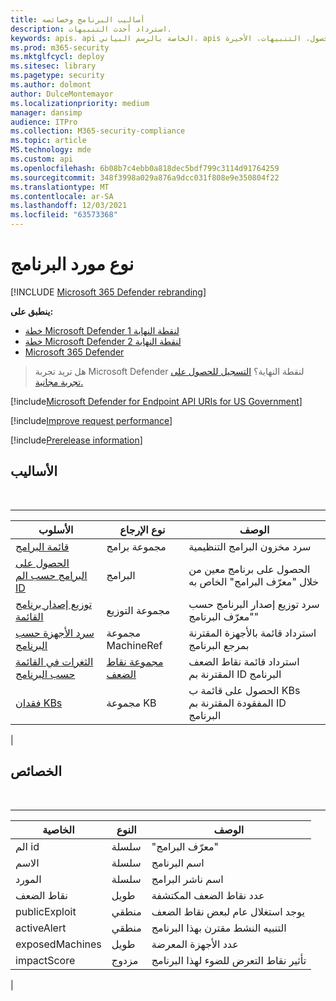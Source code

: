 ```yaml
---
title: أساليب البرنامج وخصائصه
description: استرداد أحدث التنبيهات.
keywords: apis، api الخاصة بالرسم البياني، apis المعتمدة، الحصول، التنبيهات، الأخيرة
ms.prod: m365-security
ms.mktglfcycl: deploy
ms.sitesec: library
ms.pagetype: security
ms.author: dolmont
author: DulceMontemayor
ms.localizationpriority: medium
manager: dansimp
audience: ITPro
ms.collection: M365-security-compliance
ms.topic: article
MS.technology: mde
ms.custom: api
ms.openlocfilehash: 6b08b7c4ebb0a818dec5bdf799c3114d91764259
ms.sourcegitcommit: 348f3998a029a876a9dcc031f808e9e350804f22
ms.translationtype: MT
ms.contentlocale: ar-SA
ms.lasthandoff: 12/03/2021
ms.locfileid: "63573368"
---
```

# <a name="software-resource-type"></a>نوع مورد البرنامج

[!INCLUDE [Microsoft 365 Defender rebranding](../../includes/microsoft-defender.md)]

**ينطبق على:**
- [خطة Microsoft Defender لنقطة النهاية 1](https://go.microsoft.com/fwlink/?linkid=2154037)
- [خطة Microsoft Defender لنقطة النهاية 2](https://go.microsoft.com/fwlink/?linkid=2154037)
- [Microsoft 365 Defender](https://go.microsoft.com/fwlink/?linkid=2118804)

> هل تريد تجربة Microsoft Defender لنقطة النهاية؟ [التسجيل للحصول على تجربة مجانية.](https://signup.microsoft.com/create-account/signup?products=7f379fee-c4f9-4278-b0a1-e4c8c2fcdf7e&ru=https://aka.ms/MDEp2OpenTrial?ocid=docs-wdatp-exposedapis-abovefoldlink)

[!include[Microsoft Defender for Endpoint API URIs for US Government](../../includes/microsoft-defender-api-usgov.md)]

[!include[Improve request performance](../../includes/improve-request-performance.md)]

[!include[Prerelease information](../../includes/prerelease.md)]

## <a name="methods"></a>الأساليب

<br>

****

|الأسلوب|نوع الإرجاع|الوصف|
|---|---|---|
|[قائمة البرامج](get-software.md)|مجموعة برامج|سرد مخزون البرامج التنظيمية|
|[الحصول على البرامج حسب الم ID](get-software-by-id.md)|البرامج|الحصول على برنامج معين من خلال "معرّف البرامج" الخاص به|
|[توزيع إصدار برنامج القائمة](get-software-ver-distribution.md)|مجموعة التوزيع|سرد توزيع إصدار البرنامج حسب "معرّف البرنامج"|
|[سرد الأجهزة حسب البرنامج](get-machines-by-software.md)|مجموعة MachineRef|استرداد قائمة بالأجهزة المقترنة بمرجع البرنامج|
|[الثغرات في القائمة حسب البرنامج](get-vuln-by-software.md)|[مجموعة نقاط الضعف](vulnerability.md)|استرداد قائمة نقاط الضعف المقترنة بم ID البرنامج|
|[فقدان KBs](get-missing-kbs-software.md)|مجموعة KB|الحصول على قائمة ب KBs المفقودة المقترنة بم ID البرنامج|
|

## <a name="properties"></a>الخصائص

<br>

****

|الخاصية|النوع|الوصف|
|---|---|---|
|الم id|سلسلة|"معرّف البرامج"|
|الاسم|سلسلة|اسم البرنامج|
|المورد|سلسلة|اسم ناشر البرامج|
|نقاط الضعف|طويل|عدد نقاط الضعف المكتشفة|
|publicExploit|منطقي|يوجد استغلال عام لبعض نقاط الضعف|
|activeAlert|منطقي|التنبيه النشط مقترن بهذا البرنامج|
|exposedMachines|طويل|عدد الأجهزة المعرضة|
|impactScore|مزدوج|تأثير نقاط التعرض للضوء لهذا البرنامج|
|
